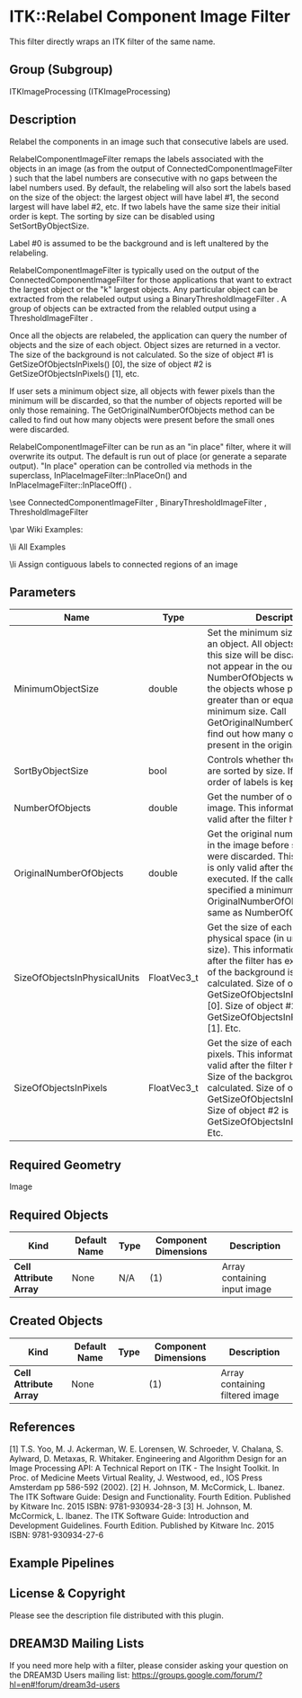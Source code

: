 # ITK::Relabel Component Image Filter

This filter directly wraps an ITK filter of the same name.

## Group (Subgroup) ##

ITKImageProcessing (ITKImageProcessing)

## Description ##

Relabel the components in an image such that consecutive labels are used.

RelabelComponentImageFilter remaps the labels associated with the objects in an image (as from the output of ConnectedComponentImageFilter ) such that the label numbers are consecutive with no gaps between the label numbers used. By default, the relabeling will also sort the labels based on the size of the object: the largest object will have label #1, the second largest will have label #2, etc. If two labels have the same size their initial order is kept. The sorting by size can be disabled using SetSortByObjectSize.

Label #0 is assumed to be the background and is left unaltered by the relabeling.

RelabelComponentImageFilter is typically used on the output of the ConnectedComponentImageFilter for those applications that want to extract the largest object or the "k" largest objects. Any particular object can be extracted from the relabeled output using a BinaryThresholdImageFilter . A group of objects can be extracted from the relabled output using a ThresholdImageFilter .

Once all the objects are relabeled, the application can query the number of objects and the size of each object. Object sizes are returned in a vector. The size of the background is not calculated. So the size of object #1 is GetSizeOfObjectsInPixels() [0], the size of object #2 is GetSizeOfObjectsInPixels() [1], etc.

If user sets a minimum object size, all objects with fewer pixels than the minimum will be discarded, so that the number of objects reported will be only those remaining. The GetOriginalNumberOfObjects method can be called to find out how many objects were present before the small ones were discarded.

RelabelComponentImageFilter can be run as an "in place" filter, where it will overwrite its output. The default is run out of place (or generate a separate output). "In place" operation can be controlled via methods in the superclass, InPlaceImageFilter::InPlaceOn() and InPlaceImageFilter::InPlaceOff() .

\see ConnectedComponentImageFilter , BinaryThresholdImageFilter , ThresholdImageFilter

\par Wiki Examples:

\li All Examples

\li Assign contiguous labels to connected regions of an image

## Parameters ##

| Name | Type | Description |
|------|------|-------------|
| MinimumObjectSize | double| Set the minimum size in pixels for an object. All objects smaller than this size will be discarded and will not appear in the output label map. NumberOfObjects will count only the objects whose pixel counts are greater than or equal to the minimum size. Call GetOriginalNumberOfObjects to find out how many objects were present in the original label map. |
| SortByObjectSize | bool| Controls whether the object labels are sorted by size. If false, initial order of labels is kept. |
| NumberOfObjects | double| Get the number of objects in the image. This information is only valid after the filter has executed. |
| OriginalNumberOfObjects | double| Get the original number of objects in the image before small objects were discarded. This information is only valid after the filter has executed. If the caller has not specified a minimum object size, OriginalNumberOfObjects is the same as NumberOfObjects. |
| SizeOfObjectsInPhysicalUnits | FloatVec3_t| Get the size of each object in physical space (in units of pixel size). This information is only valid after the filter has executed. Size of the background is not calculated. Size of object #1 is GetSizeOfObjectsInPhysicalUnits() [0]. Size of object #2 is GetSizeOfObjectsInPhysicalUnits() [1]. Etc. |
| SizeOfObjectsInPixels | FloatVec3_t| Get the size of each object in pixels. This information is only valid after the filter has executed. Size of the background is not calculated. Size of object #1 is GetSizeOfObjectsInPixels() [0]. Size of object #2 is GetSizeOfObjectsInPixels() [1]. Etc. |


## Required Geometry ##

Image

## Required Objects ##

| Kind | Default Name | Type | Component Dimensions | Description |
|------|--------------|------|----------------------|-------------|
| **Cell Attribute Array** | None | N/A | (1)  | Array containing input image

## Created Objects ##

| Kind | Default Name | Type | Component Dimensions | Description |
|------|--------------|------|----------------------|-------------|
| **Cell Attribute Array** | None |  | (1)  | Array containing filtered image

## References ##

[1] T.S. Yoo, M. J. Ackerman, W. E. Lorensen, W. Schroeder, V. Chalana, S. Aylward, D. Metaxas, R. Whitaker. Engineering and Algorithm Design for an Image Processing API: A Technical Report on ITK - The Insight Toolkit. In Proc. of Medicine Meets Virtual Reality, J. Westwood, ed., IOS Press Amsterdam pp 586-592 (2002). 
[2] H. Johnson, M. McCormick, L. Ibanez. The ITK Software Guide: Design and Functionality. Fourth Edition. Published by Kitware Inc. 2015 ISBN: 9781-930934-28-3
[3] H. Johnson, M. McCormick, L. Ibanez. The ITK Software Guide: Introduction and Development Guidelines. Fourth Edition. Published by Kitware Inc. 2015 ISBN: 9781-930934-27-6

## Example Pipelines ##



## License & Copyright ##

Please see the description file distributed with this plugin.

## DREAM3D Mailing Lists ##

If you need more help with a filter, please consider asking your question on the DREAM3D Users mailing list:
https://groups.google.com/forum/?hl=en#!forum/dream3d-users
